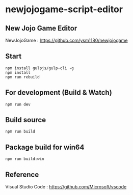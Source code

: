 # newjojogame-script-editor

## New Jojo Game Editor
NewJojoGame : https://github.com/ysm1180/newjojogame

## Start
```
npm install gulpjs/gulp-cli -g
npm install 
npm run rebuild
```

## For development (Build & Watch)
```
npm run dev
```

## Build source
```
npm run build
```

## Package build for win64
```
npm run build:win
```

## Reference
Visual Studio Code : https://github.com/Microsoft/vscode
